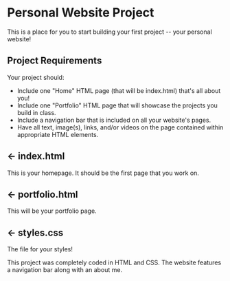# Personal Website Project

This is a place for you to start building your first project -- your personal website!

## Project Requirements
Your project should:
- Include one "Home" HTML page (that will be index.html) that's all about you!
- Include one "Portfolio" HTML page that will showcase the projects you build in class.
- Include a navigation bar that is included on all your website's pages.
- Have all text, image(s), links, and/or videos on the page contained within appropriate HTML elements.

## ← index.html

This is your homepage. It should be the first page that you work on.

## ← portfolio.html
This will be your portfolio page.  

## ← styles.css

The file for your styles! 

This project was completely coded in HTML and CSS. The website features a navigation bar along with an about me.
